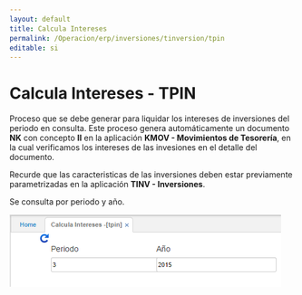 ```yaml
---
layout: default
title: Calcula Intereses
permalink: /Operacion/erp/inversiones/tinversion/tpin
editable: si
---
```


# Calcula Intereses - TPIN

Proceso que se debe generar para liquidar los intereses de inversiones del periodo en consulta. Este proceso genera automáticamente un documento **NK** con concepto **II** en la aplicación **KMOV - Movimientos de Tesorería**, en la cual verificamos los intereses de las invesiones en el detalle del documento.  

Recurde que las caracteristicas de las inversiones deben estar previamente parametrizadas en la aplicación **TINV - Inversiones**.

Se consulta por periodo y año.  


![](TPIN.png)





